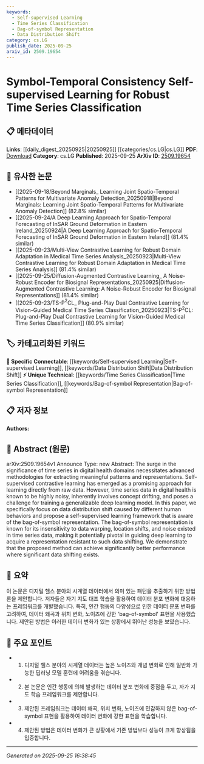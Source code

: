 ```yaml
---
keywords:
  - Self-supervised Learning
  - Time Series Classification
  - Bag-of-symbol Representation
  - Data Distribution Shift
category: cs.LG
publish_date: 2025-09-25
arxiv_id: 2509.19654
---
```


<!-- KEYWORD_LINKING_METADATA:
{
  "processed_timestamp": "2025-09-25T16:38:45.643677",
  "vocabulary_version": "1.0",
  "selected_keywords": [
    "Self-supervised Learning",
    "Time Series Classification",
    "Bag-of-symbol Representation",
    "Data Distribution Shift"
  ],
  "rejected_keywords": [],
  "similarity_scores": {
    "Self-supervised Learning": 0.85,
    "Time Series Classification": 0.75,
    "Bag-of-symbol Representation": 0.78,
    "Data Distribution Shift": 0.8
  },
  "extraction_method": "AI_prompt_based",
  "budget_applied": true,
  "candidates_json": {
    "candidates": [
      {
        "surface": "Self-supervised Learning",
        "canonical": "Self-supervised Learning",
        "aliases": [
          "SSL"
        ],
        "category": "specific_connectable",
        "rationale": "This is a key approach in the paper, aligning with existing concepts for linking.",
        "novelty_score": 0.45,
        "connectivity_score": 0.88,
        "specificity_score": 0.7,
        "link_intent_score": 0.85
      },
      {
        "surface": "Time Series Classification",
        "canonical": "Time Series Classification",
        "aliases": [
          "TSC"
        ],
        "category": "unique_technical",
        "rationale": "The paper focuses on improving classification in time series data, a unique technical challenge.",
        "novelty_score": 0.65,
        "connectivity_score": 0.6,
        "specificity_score": 0.8,
        "link_intent_score": 0.75
      },
      {
        "surface": "Bag-of-symbol Representation",
        "canonical": "Bag-of-symbol Representation",
        "aliases": [
          "BoS Representation"
        ],
        "category": "unique_technical",
        "rationale": "This representation is pivotal for handling data shifts in the study, offering a unique technical insight.",
        "novelty_score": 0.7,
        "connectivity_score": 0.55,
        "specificity_score": 0.85,
        "link_intent_score": 0.78
      },
      {
        "surface": "Data Distribution Shift",
        "canonical": "Data Distribution Shift",
        "aliases": [
          "Distribution Shift"
        ],
        "category": "specific_connectable",
        "rationale": "Understanding and addressing distribution shifts is crucial for model robustness, linking to broader themes in ML.",
        "novelty_score": 0.5,
        "connectivity_score": 0.75,
        "specificity_score": 0.65,
        "link_intent_score": 0.8
      }
    ],
    "ban_list_suggestions": [
      "methodologies",
      "performance",
      "patterns"
    ]
  },
  "decisions": [
    {
      "candidate_surface": "Self-supervised Learning",
      "resolved_canonical": "Self-supervised Learning",
      "decision": "linked",
      "scores": {
        "novelty": 0.45,
        "connectivity": 0.88,
        "specificity": 0.7,
        "link_intent": 0.85
      }
    },
    {
      "candidate_surface": "Time Series Classification",
      "resolved_canonical": "Time Series Classification",
      "decision": "linked",
      "scores": {
        "novelty": 0.65,
        "connectivity": 0.6,
        "specificity": 0.8,
        "link_intent": 0.75
      }
    },
    {
      "candidate_surface": "Bag-of-symbol Representation",
      "resolved_canonical": "Bag-of-symbol Representation",
      "decision": "linked",
      "scores": {
        "novelty": 0.7,
        "connectivity": 0.55,
        "specificity": 0.85,
        "link_intent": 0.78
      }
    },
    {
      "candidate_surface": "Data Distribution Shift",
      "resolved_canonical": "Data Distribution Shift",
      "decision": "linked",
      "scores": {
        "novelty": 0.5,
        "connectivity": 0.75,
        "specificity": 0.65,
        "link_intent": 0.8
      }
    }
  ]
}
-->

# Symbol-Temporal Consistency Self-supervised Learning for Robust Time Series Classification

## 📋 메타데이터

**Links**: [[daily_digest_20250925|20250925]] [[categories/cs.LG|cs.LG]]
**PDF**: [Download](https://arxiv.org/pdf/2509.19654.pdf)
**Category**: cs.LG
**Published**: 2025-09-25
**ArXiv ID**: [2509.19654](https://arxiv.org/abs/2509.19654)

## 🔗 유사한 논문
- [[2025-09-18/Beyond Marginals_ Learning Joint Spatio-Temporal Patterns for Multivariate Anomaly Detection_20250918|Beyond Marginals: Learning Joint Spatio-Temporal Patterns for Multivariate Anomaly Detection]] (82.8% similar)
- [[2025-09-24/A Deep Learning Approach for Spatio-Temporal Forecasting of InSAR Ground Deformation in Eastern Ireland_20250924|A Deep Learning Approach for Spatio-Temporal Forecasting of InSAR Ground Deformation in Eastern Ireland]] (81.4% similar)
- [[2025-09-23/Multi-View Contrastive Learning for Robust Domain Adaptation in Medical Time Series Analysis_20250923|Multi-View Contrastive Learning for Robust Domain Adaptation in Medical Time Series Analysis]] (81.4% similar)
- [[2025-09-25/Diffusion-Augmented Contrastive Learning_ A Noise-Robust Encoder for Biosignal Representations_20250925|Diffusion-Augmented Contrastive Learning: A Noise-Robust Encoder for Biosignal Representations]] (81.4% similar)
- [[2025-09-23/TS-P$^2$CL_ Plug-and-Play Dual Contrastive Learning for Vision-Guided Medical Time Series Classification_20250923|TS-P$^2$CL: Plug-and-Play Dual Contrastive Learning for Vision-Guided Medical Time Series Classification]] (80.9% similar)

## 🏷️ 카테고리화된 키워드
**🔗 Specific Connectable**: [[keywords/Self-supervised Learning|Self-supervised Learning]], [[keywords/Data Distribution Shift|Data Distribution Shift]]
**⚡ Unique Technical**: [[keywords/Time Series Classification|Time Series Classification]], [[keywords/Bag-of-symbol Representation|Bag-of-symbol Representation]]

## 📋 저자 정보

**Authors:** 

## 📄 Abstract (원문)

arXiv:2509.19654v1 Announce Type: new 
Abstract: The surge in the significance of time series in digital health domains necessitates advanced methodologies for extracting meaningful patterns and representations. Self-supervised contrastive learning has emerged as a promising approach for learning directly from raw data. However, time series data in digital health is known to be highly noisy, inherently involves concept drifting, and poses a challenge for training a generalizable deep learning model. In this paper, we specifically focus on data distribution shift caused by different human behaviors and propose a self-supervised learning framework that is aware of the bag-of-symbol representation. The bag-of-symbol representation is known for its insensitivity to data warping, location shifts, and noise existed in time series data, making it potentially pivotal in guiding deep learning to acquire a representation resistant to such data shifting. We demonstrate that the proposed method can achieve significantly better performance where significant data shifting exists.

## 📝 요약

이 논문은 디지털 헬스 분야의 시계열 데이터에서 의미 있는 패턴을 추출하기 위한 방법론을 제안합니다. 저자들은 자기 지도 대조 학습을 활용하여 데이터 분포 변화에 대응하는 프레임워크를 개발했습니다. 특히, 인간 행동의 다양성으로 인한 데이터 분포 변화를 고려하여, 데이터 왜곡과 위치 변화, 노이즈에 강한 'bag-of-symbol' 표현을 사용했습니다. 제안된 방법은 이러한 데이터 변화가 있는 상황에서 뛰어난 성능을 보였습니다.

## 🎯 주요 포인트

- 1. 디지털 헬스 분야의 시계열 데이터는 높은 노이즈와 개념 변화로 인해 일반화 가능한 딥러닝 모델 훈련에 어려움을 겪습니다.
- 2. 본 논문은 인간 행동에 의해 발생하는 데이터 분포 변화에 중점을 두고, 자가 지도 학습 프레임워크를 제안합니다.
- 3. 제안된 프레임워크는 데이터 왜곡, 위치 변화, 노이즈에 민감하지 않은 bag-of-symbol 표현을 활용하여 데이터 변화에 강한 표현을 학습합니다.
- 4. 제안된 방법은 데이터 변화가 큰 상황에서 기존 방법보다 성능이 크게 향상됨을 입증합니다.


---

*Generated on 2025-09-25 16:38:45*